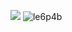 ![](https://komarev.com/ghpvc/?username=1980svalentinel&color=a7414a&style=flat&label=PROFILE+VIEWS&abbreviated=true)
![le6p4b](https://github.com/user-attachments/assets/1e8539b8-053a-4a96-9845-49ba75c11703)


<!--
**1980svalentine/1980svalentine** is a ✨ _special_ ✨ repository because its `README.md` (this file) appears on your GitHub profile.

Here are some ideas to get you started:

- 🔭 I’m currently working on ...
- 🌱 I’m currently learning ...
- 👯 I’m looking to collaborate on ...
- 🤔 I’m looking for help with ...
- 💬 Ask me about ...
- 📫 How to reach me: ...
- 😄 Pronouns: ...
- ⚡ Fun fact: ...
-->



